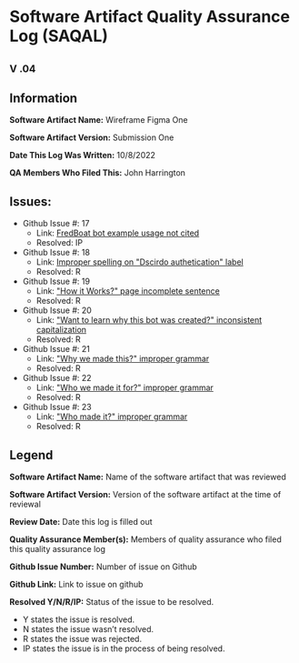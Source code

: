 # **Software Artifact Quality Assurance Log (SAQAL)**
## <sub>V .04</sub>
## Information
  **Software Artifact Name:** Wireframe Figma One
  
  **Software Artifact Version:** Submission One
  
  **Date This Log Was Written:** 10/8/2022
  
  **QA Members Who Filed This:** John Harrington

## **Issues:**
   - Github Issue #: 17
       - Link: [FredBoat bot example usage not cited](https://github/PavlAvstin/OZ-CSC-480-HCI-521-Fall-2022/issues/17)
       - Resolved: IP
  - Github Issue #: 18
       - Link: [Improper spelling on "Dscirdo authetication" label](https://github.com/PavlAvstin/OZ-CSC-480-HCI-521-Fall-2022/issues/18)
       - Resolved: R
  - Github Issue #: 19
       - Link: ["How it Works?" page incomplete sentence](https://github.com/PavlAvstin/OZ-CSC-480-HCI-521-Fall-2022/issues/19)
       - Resolved: R
  - Github Issue #: 20
       - Link: ["Want to learn why this bot was created?" inconsistent capitalization](https://github.com/PavlAvstin/OZ-CSC-480-HCI-521-Fall-2022/issues/20)
       - Resolved: R
  - Github Issue #: 21
       - Link: ["Why we made this?" improper grammar](https://github.com/PavlAvstin/OZ-CSC-480-HCI-521-Fall-2022/issues/21)
       - Resolved: R
  - Github Issue #: 22
       - Link: ["Who we made it for?" improper grammar](https://github.com/PavlAvstin/OZ-CSC-480-HCI-521-Fall-2022/issues/22)
       - Resolved: R
  - Github Issue #: 23
       - Link: ["Who made it?" improper grammar](https://github.com/PavlAvstin/OZ-CSC-480-HCI-521-Fall-2022/issues/23)
       - Resolved: R

## **Legend**
  **Software Artifact Name:** Name of the software artifact that was reviewed
  
  **Software Artifact Version:** Version of the software artifact at the time of reviewal
  
  **Review Date:** Date this log is filled out
  
  **Quality Assurance Member(s):** Members of quality assurance who filed this quality assurance log
  
  **Github Issue Number:** Number of issue on Github
  
  **Github Link:** Link to issue on github
  
  **Resolved Y/N/R/IP:** Status of the issue to be resolved. 
  - Y states the issue is resolved.
  - N states the issue wasn’t resolved.
  - R states the issue was rejected.
  - IP states the issue is in the process of being resolved.
